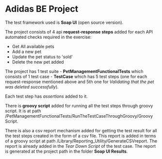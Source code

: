 # Adidas BE Project

The test framework used is **Soap UI** (open source version).

The project consists of 4 api **request-response steps** added for each API automated checks required in the exercise:
* Get All available pets
* Add a new pet
* Update the pet status to 'sold'
* Delete the new pet added

The project has 1 test suite - **PetManagementFunctionalTests** which consists of 1 test case - **TestCase** which has 5 test steps (one for each request-response mentioned above and 5th one for *Validating that the pet was deleted successfully*).

Each test step has *assertions* added to it. 

There is **groovy script** added for running all the test steps through groovy script. It is at path /PetManagementFunctionalTests/RunTheTestCaseThroughGroovy/Groovy Script.

There is also a csv report mechanism added for getting the test result for all the test steps created in the form of a csv file. This report is added in terms of a groovy script at path /Library/Reporting_Utility/GenerateCSVreport. The report is already added in the *Tear Down Script* of the test case. The report is generated at the project path in the folder **Soap UI Results**.
